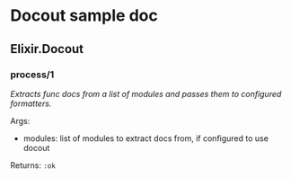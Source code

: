 # Docout sample doc
## Elixir.Docout
  ### process/1

  *Extracts func docs from a list of modules and passes them to configured formatters.*

  Args:

  * modules: list of modules to extract docs from, if configured to use docout


  Returns: `:ok`
